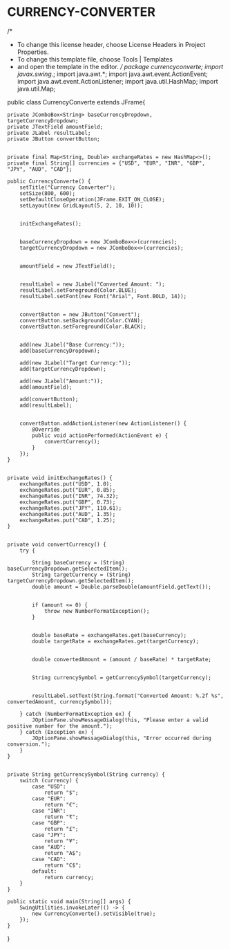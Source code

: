 # CURRENCY-CONVERTER
/*
 * To change this license header, choose License Headers in Project Properties.
 * To change this template file, choose Tools | Templates
 * and open the template in the editor.
 */
package currencyconverte;
import javax.swing.*;
import java.awt.*;
import java.awt.event.ActionEvent;
import java.awt.event.ActionListener;
import java.util.HashMap;
import java.util.Map;




 public class CurrencyConverte extends JFrame{

    private JComboBox<String> baseCurrencyDropdown, targetCurrencyDropdown;
    private JTextField amountField;
    private JLabel resultLabel;
    private JButton convertButton;

    
    private final Map<String, Double> exchangeRates = new HashMap<>();
    private final String[] currencies = {"USD", "EUR", "INR", "GBP", "JPY", "AUD", "CAD"};

    public CurrencyConverte() {
        setTitle("Currency Converter");
        setSize(800, 600);
        setDefaultCloseOperation(JFrame.EXIT_ON_CLOSE);
        setLayout(new GridLayout(5, 2, 10, 10));

        
        initExchangeRates();

        
        baseCurrencyDropdown = new JComboBox<>(currencies);
        targetCurrencyDropdown = new JComboBox<>(currencies);

       
        amountField = new JTextField();

        
        resultLabel = new JLabel("Converted Amount: ");
        resultLabel.setForeground(Color.BLUE);
        resultLabel.setFont(new Font("Arial", Font.BOLD, 14));

        
        convertButton = new JButton("Convert");
        convertButton.setBackground(Color.CYAN);
        convertButton.setForeground(Color.BLACK);

        
        add(new JLabel("Base Currency:"));
        add(baseCurrencyDropdown);

        add(new JLabel("Target Currency:"));
        add(targetCurrencyDropdown);

        add(new JLabel("Amount:"));
        add(amountField);

        add(convertButton);
        add(resultLabel);

        
        convertButton.addActionListener(new ActionListener() {
            @Override
            public void actionPerformed(ActionEvent e) {
                convertCurrency();
            }
        });
    }

   
    private void initExchangeRates() {
        exchangeRates.put("USD", 1.0);
        exchangeRates.put("EUR", 0.85);
        exchangeRates.put("INR", 74.32);
        exchangeRates.put("GBP", 0.73);
        exchangeRates.put("JPY", 110.61);
        exchangeRates.put("AUD", 1.35);
        exchangeRates.put("CAD", 1.25);
    }

    
    private void convertCurrency() {
        try {
            
            String baseCurrency = (String) baseCurrencyDropdown.getSelectedItem();
            String targetCurrency = (String) targetCurrencyDropdown.getSelectedItem();
            double amount = Double.parseDouble(amountField.getText());

           
            if (amount <= 0) {
                throw new NumberFormatException();
            }

            
            double baseRate = exchangeRates.get(baseCurrency);
            double targetRate = exchangeRates.get(targetCurrency);

            
            double convertedAmount = (amount / baseRate) * targetRate;

  
            String currencySymbol = getCurrencySymbol(targetCurrency);

            
            resultLabel.setText(String.format("Converted Amount: %.2f %s", convertedAmount, currencySymbol));

        } catch (NumberFormatException ex) {
            JOptionPane.showMessageDialog(this, "Please enter a valid positive number for the amount.");
        } catch (Exception ex) {
            JOptionPane.showMessageDialog(this, "Error occurred during conversion.");
        }
    }

    
    private String getCurrencySymbol(String currency) {
        switch (currency) {
            case "USD":
                return "$";
            case "EUR":
                return "€";
            case "INR":
                return "₹";
            case "GBP":
                return "£";
            case "JPY":
                return "¥";
            case "AUD":
                return "A$";
            case "CAD":
                return "C$";
            default:
                return currency;
        }
    }

    public static void main(String[] args) {
        SwingUtilities.invokeLater(() -> {
            new CurrencyConverte().setVisible(true);
        });
    }
}
